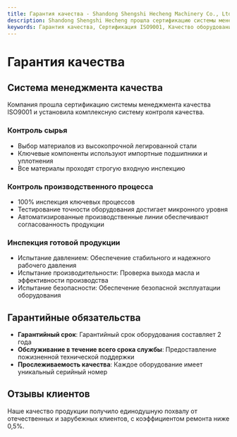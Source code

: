 ```yaml
---
title: Гарантия качества - Shandong Shengshi Hecheng Machinery Co., Ltd.
description: Shandong Shengshi Hecheng прошла сертификацию системы менеджмента качества ISO9001, установила комплексную систему контроля качества, от контроля сырья до инспекции готовой продукции, обеспечивая высокое качество каждого оборудования для отжима масла.
keywords: Гарантия качества, Сертификация ISO9001, Качество оборудования для отжима масла, Система менеджмента качества, Контроль качества оборудования, Гарантия качества продукции, Качество отжимного оборудования, Гарантия оборудования, Прослеживаемость качества, Инспекция качества оборудования, Сертификация качества продукции, Стандарты качества оборудования
---
```


# Гарантия качества

## Система менеджмента качества

Компания прошла сертификацию системы менеджмента качества ISO9001 и установила комплексную систему контроля качества.

### Контроль сырья

- Выбор материалов из высокопрочной легированной стали
- Ключевые компоненты используют импортные подшипники и уплотнения
- Все материалы проходят строгую входную инспекцию

### Контроль производственного процесса

- 100% инспекция ключевых процессов
- Тестирование точности оборудования достигает микронного уровня
- Автоматизированные производственные линии обеспечивают согласованность продукции

### Инспекция готовой продукции

- Испытание давлением: Обеспечение стабильного и надежного рабочего давления
- Испытание производительности: Проверка выхода масла и эффективности производства
- Испытание безопасности: Обеспечение безопасной эксплуатации оборудования

## Гарантийные обязательства

- **Гарантийный срок**: Гарантийный срок оборудования составляет 2 года
- **Обслуживание в течение всего срока службы**: Предоставление пожизненной технической поддержки
- **Прослеживаемость качества**: Каждое оборудование имеет уникальный серийный номер

## Отзывы клиентов

Наше качество продукции получило единодушную похвалу от отечественных и зарубежных клиентов, с коэффициентом ремонта ниже 0,5%.